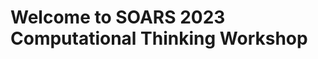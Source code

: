 Welcome to SOARS 2023 Computational Thinking Workshop
=====================================================

